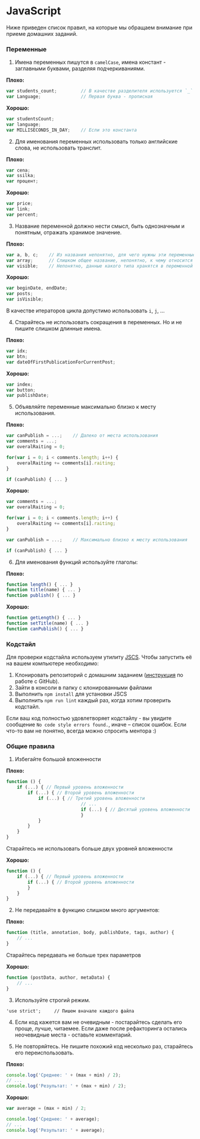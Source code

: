 # JavaScript
Ниже приведен список правил, на которые мы обращаем внимание при приеме домашних заданий.

### Переменные
1. Имена переменных пишутся в `camelCase`, имена констант - заглавными буквами, разделяя подчеркиваниями.
  
  __Плохо:__
  ``` javascript
  var students_count;         // В качестве разделителя используется `_`
  var Language;               // Первая буква - прописная
  ```

  __Хорошо:__
  ``` javascript
  var studentsCount;
  var language;
  var MILLISECONDS_IN_DAY;    // Если это константа
  ```

2. Для именования переменных использовать только английские слова, не использовать транслит.
  
  __Плохо:__
  ``` javascript
  var cena;
  var ssilka;
  var процент;
  ```

  __Хорошо:__
  ``` javascript
  var price;
  var link;
  var percent;
  ```

3. Название переменной должно нести смысл, быть однозначным и понятным, отражать хранимое значение.
  
  __Плохо:__
  ``` javascript
  var a, b, c;    // Из названия непонятно, для чего нужны эти переменные
  var array;      // Слишком общее название, непонятно, к чему относится
  var visible;    // Непонятно, данные какого типа хранятся в переменной
  ```

  __Хорошо:__
  ``` javascript
  var beginDate, endDate;
  var posts;
  var isVisible;
  ```
  В качестве итераторов цикла допустимо использовать `i`, `j`, ...

4. Старайтесь не использовать сокращения в переменных. Но и не пишите слишком длинные имена.
  
  __Плохо:__
  ``` javascript
  var idx;
  var btn;
  var dateOfFirstPublicationForCurrentPost;
  ```

  __Хорошо:__
  ``` javascript
  var index;
  var button;
  var publishDate;
  ```

5. Объявляйте переменные максимально близко к месту использования.
  
  __Плохо:__
  ``` javascript
  var canPublish = ...;    // Далеко от места использования 
  var comments = ...;
  var overalRaiting = 0;

  for(var i = 0; i < comments.length; i++) { 
      overalRaiting += comments[i].raiting;
  }

  if (canPublish) { ... }
  ```

  __Хорошо:__
  ``` javascript
  var comments = ...;
  var overalRaiting = 0;

  for(var i = 0; i < comments.length; i++) { 
      overalRaiting += comments[i].raiting;
  }

  var canPublish = ...;    // Максимально близко к месту использования

  if (canPublish) { ... }
  ```
6. Для именования функций используйте глаголы:
  
  __Плохо:__
  ``` javascript
  function length() { ... }
  function title(name) { ... }
  function publish() { ... }
  ```

  __Хорошо:__
  ``` javascript
  function getLength() { ... }
  function setTitle(name) { ... }
  function canPublish() { ... }
  ```

### Кодстайл
Для проверки кодстайла используем утилиту [JSCS](https://github.com/jscs-dev/node-jscs). Чтобы запустить её на вашем компьютере
необходимо:
  1. Клонировать репозиторий с домашним заданием ([инструкция](https://github.com/urfu-2015/guides/blob/master/how-to-pull-request.md) по работе с GitHub).
  2. Зайти в консоли в папку с клонированными файлами
  3. Выполнить `npm install` для установки JSCS
  4. Выполнить `npm run lint` каждый раз, когда хотим проверить кодстайл.

Если ваш код полностью удовлетворяет кодстайлу - вы увидите сообщение `No code style errors found.`, иначе – список ошибок.
Если что-то вам не понятно, всегда можно спросить ментора :)

### Общие правила
1. Избегайте большой вложенности
  
  __Плохо:__
  ``` javascript
  function () {
      if (...) { // Первый уровень вложенности
          if (...) { // Второй уровень вложенности
              if (...) { // Третий уровень вложенности
                              // ...
                              if (...) { // Десятый уровень вложенности
                              }
              }
          }
      }
  }
  ```
  
  Старайтесь не использовать больше двух уровней вложенности
  
  __Хорошо:__
  ``` javascript
  function () {
      if (...) { // Первый уровень вложенности
          if (...) { // Второй уровень вложенности
          }
      }
  }
  ```
2. Не передавайте в функцию слишком много аргументов:
  
  __Плохо:__
  ``` javascript
  function (title, annotation, body, publishDate, tags, author) {
      // ...
  }
  ```
  
  Старайтесь передавать не больше трех параметров
  
  __Хорошо:__
  ``` javascript
  function (postData, author, metaData) {
      // ...
  }
  ```
3. Используйте строгий режим.

  ```
  'use strict';     // Пишем вначале каждого файла
  ```
4. Если код кажется вам не очевидным - постарайтесь сделать его проще, лучше, читаемее. 
  Если даже после рефакторинга остались неочевидные места - оставьте комментарий.

5. Не повторяйтесь. Не пишите похожий код несколько раз, старайтесь его переиспользовать.

  __Плохо:__
  ``` javascript
  console.log('Среднее: ' + (max + min) / 2);
  // ...
  console.log('Результат: ' + (max + min) / 2);
  ```
  
  __Хорошо:__
  ``` javascript
  var average = (max + min) / 2;

  console.log('Среднее: ' + average);
  // ...
  console.log('Результат: ' + average);
  ```

